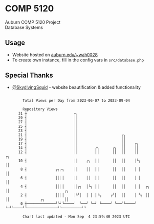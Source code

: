 # COMP 5120
Auburn COMP 5120 Project  
Database Systems

## Usage
- Website hosted on [auburn.edu/~wah0028](https://webhome.auburn.edu/~wah0028/)
- To create own instance, fill in the config vars in `src/database.php`

## Special Thanks
- [@SkydivingSquid](https://github.com/SkydivingSquid) - website beautification & added functionality

```

        Total Views per Day from 2023-06-07 to 2023-09-04

        Repository Views
      31 ┼                     ╭╮
      29 ┤                     ││
      27 ┤                     ││
      25 ┤                     ││
      23 ┤                     ││
      21 ┤                     ││                    ╭╮
      19 ┤                     ││                    ││
      17 ┤                     ││                    ││    ╭╮
      14 ┤                     ││        ╭╮      ╭╮  ││    ││
      12 ┤                     ││        ││      ││  ││    ││         ╭╮
      10 ┤                     ││    ╭╮  ││      ││  ││    │╰╮        ││
       8 ┤             ╭╮╭╮    ││    ││  ││      ││  ││    │ │        ││
       6 ┤             ││││    ││    ││  ││      ││  ││    │ │        ││
       4 ┤             ││││    ││╭╮  │╰╮ ││      ││  ││    │ │  ╭╮    ││                         ╭╮
       2 ┤             ││││    │╰╯│  │ │ │╰╮    ╭╯│  ││    │ ╰╮ ││    ││              ╭╮         ││
       0 ┼─────────────╯╰╯╰────╯  ╰──╯ ╰─╯ ╰────╯ ╰──╯╰────╯  ╰─╯╰────╯╰──────────────╯╰─────────╯╰

        Chart last updated - Mon Sep  4 23:59:40 2023 UTC
        
```
